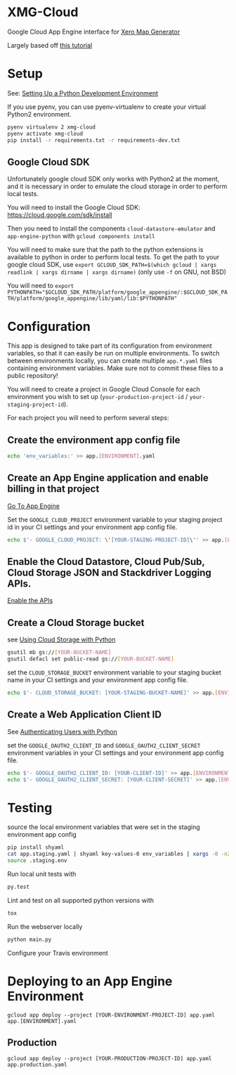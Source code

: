# XMG-Cloud
Google Cloud App Engine interface for [Xero Map Generator](https://github.com/derwentx/Xero-Map-Generator)

Largely based off [this tutorial](https://cloud.google.com/python/getting-started/tutorial-app)

# Setup

See: [Setting Up a Python Development Environment](https://cloud.google.com/python/setup)

If you use pyenv, you can use pyenv-virtualenv to create your virtual Python2 environment.

```bash
pyenv virtualenv 2 xmg-cloud
pyenv activate xmg-cloud
pip install -r requirements.txt -r requirements-dev.txt
```

## Google Cloud SDK

Unfortunately google cloud SDK only works with Python2 at the moment, and it is necessary in order to emulate the cloud storage in order to perform local tests.

You will need to install the Google Cloud SDK: https://cloud.google.com/sdk/install

Then you need to install the components `cloud-datastore-emulator` and `app-engine-python` with `gcloud components install`

You will need to make sure that the path to the python extensions is available to python in order to perform local tests. To get the path to your google cloud SDK, use `export GCLOUD_SDK_PATH=$(which gcloud | xargs readlink | xargs dirname | xargs dirname)` (only use `-f` on GNU, not BSD)

You will need to `export PYTHONPATH="$GCLOUD_SDK_PATH/platform/google_appengine/:$GCLOUD_SDK_PATH/platform/google_appengine/lib/yaml/lib:$PYTHONPATH"`

# Configuration

This app is designed to take part of its configuration from environment
variables, so that it can easily be run on multiple environments. To switch
between environments locally, you can create multiple `app.*.yaml` files
containing environment variables. Make sure not to commit these files to a
public repository!

You will need to create a project in Google Cloud Console for each environment
you wish to set up (`your-production-project-id` / `your-staging-project-id`).

For each project you will need to perform several steps:

## Create the environment app config file

```bash
echo 'env_variables:' >> app.[ENVIRONMENT].yaml
```

## Create an App Engine application and enable billing in that project
[Go To App Engine](https://console.cloud.google.com/projectselector/appengine/create?lang=flex_python&st=true&_ga=2.209047506.-1904653949.1530240882)

Set the `GOOGLE_CLOUD_PROJECT` environment variable to your staging project id in your CI settings and your environment app config file.
```bash
echo $'- GOOGLE_CLOUD_PROJECT: \'[YOUR-STAGING-PROJECT-ID]\'' >> app.[ENVIRONMENT].yaml
```

## Enable the Cloud Datastore, Cloud Pub/Sub, Cloud Storage JSON and Stackdriver Logging APIs.
[Enable the APIs](https://console.cloud.google.com/flows/enableapi?apiid=datastore.googleapis.com,datastore,pubsub,storage_api,logging,plus,sqladmin.googleapis.com&redirect=https://console.cloud.google.com&_ga=2.204779344.-1904653949.1530240882)

## Create a Cloud Storage bucket
see [Using Cloud Storage with Python](https://cloud.google.com/python/getting-started/using-cloud-storage)
```bash
gsutil mb gs://[YOUR-BUCKET-NAME]
gsutil defacl set public-read gs://[YOUR-BUCKET-NAME]
```

set the `CLOUD_STORAGE_BUCKET` environment variable to your staging bucket name in your CI settings and your environment app config file.

```bash
echo $'- CLOUD_STORAGE_BUCKET: [YOUR-STAGING-BUCKET-NAME]' >> app.[ENVIRONMENT].yaml
```

## Create a Web Application Client ID

See [Authenticating Users with Python](https://cloud.google.com/python/getting-started/authenticate-users)

set the `GOOGLE_OAUTH2_CLIENT_ID` and `GOOGLE_OAUTH2_CLIENT_SECRET` environment
variables in your CI settings and your environment app config file.

```bash
echo $'- GOOGLE_OAUTH2_CLIENT_ID: [YOUR-CLIENT-ID]' >> app.[ENVIRONMENT].yaml
echo $'- GOOGLE_OAUTH2_CLIENT_SECRET: [YOUR-CLIENT-SECRET]' >> app.[ENVIRONMENT].yaml
```

# Testing

source the local environment variables that were set in the staging environment app config

```bash
pip install shyaml
cat app.staging.yaml | shyaml key-values-0 env_variables | xargs -0 -n2 -J{} sh -c 'echo export $1=$2' -- {} > .staging.env
source .staging.env
```

Run local unit tests with

```bash
py.test
```

Lint and test on all supported python versions with

```bash
tox
```

Run the webserver locally
```bash
python main.py
```

Configure your Travis environment

# Deploying to an App Engine Environment
```
gcloud app deploy --project [YOUR-ENVIRONMENT-PROJECT-ID] app.yaml app.[ENVIRONMENT].yaml
```
## Production
```
gcloud app deploy --project [YOUR-PRODUCTION-PROJECT-ID] app.yaml app.production.yaml
```
